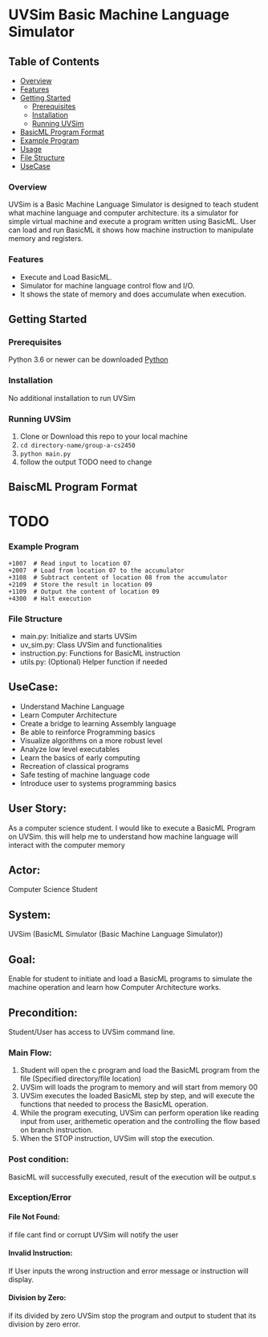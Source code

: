 # UVSim Basic Machine Language Simulator

## Table of Contents
- [Overview](#overview)
- [Features](#features)
- [Getting Started](#getting-started)
  - [Prerequisites](#prerequisites)
  - [Installation](#installation)
  - [Running UVSim](#running-uvsim)
- [BasicML Program Format](#basicml-program-format)
- [Example Program](#example-program)
- [Usage](#usage)
- [File Structure](#file-structure)
- [UseCase](#usecase)



### Overview

UVSim is a Basic Machine Language Simulator is designed to teach student what machine language and computer architecture. its a simulator for simple virtual machine and execute a program written using BasicML. User can load and run BasicML it shows how machine instruction to manipulate memory and registers.

### Features

- Execute and Load BasicML.
- Simulator for machine language control flow and I/O.
- It shows the state of memory and does accumulate when execution.

## Getting Started

### Prerequisites

Python 3.6 or newer can be downloaded [Python](https://www.python.org/downloads/)

### Installation

No additional installation to run UVSim

### Running UVSim

1. Clone or Download this repo to your local machine
2. ``cd directory-name/group-a-cs2450``
3. ``python main.py``
4. follow the output TODO need to change

## BaiscML Program Format
# TODO

### Example Program
```
+1007  # Read input to location 07
+2007  # Load from location 07 to the accumulator
+3108  # Subtract content of location 08 from the accumulator
+2109  # Store the result in location 09
+1109  # Output the content of location 09
+4300  # Halt execution
```

### File Structure
- main.py: Initialize and starts UVSim
- uv_sim.py: Class UVSim and functionalities
- instruction.py: Functions for BasicML instruction
- utils.py: (Optional) Helper function if needed

## UseCase:
- Understand Machine Language
- Learn Computer Architecture
- Create a bridge to learning Assembly language
- Be able to reinforce Programming basics
- Visualize algorithms on a more robust level
- Analyze low level executables
- Learn the basics of early computing
- Recreation of classical programs
- Safe testing of machine language code 
- Introduce user to systems programming basics


## User Story:
As a computer science student. I would like to execute a BasicML Program on UVSim. this will help me to understand how machine language will interact with the computer memory

## Actor:
Computer Science Student

## System:
UVSim (BasicML Simulator (Basic Machine Language Simulator))

## Goal:
Enable for student to initiate and load a BasicML programs to simulate the machine operation and learn how Computer Architecture works.

## Precondition:
Student/User has access to UVSim command line.

### Main Flow:
1. Student will open the c program and load the BasicML program from the file (Specified directory/file location)
2. UVSim will loads the program to memory and will start from memory 00
3. UVSim executes the loaded BasicML step by step, and will execute the functions that needed to process the BasicML operation.
4. While the program executing, UVSim can perform operation like reading input from user, arithemetic operation and the controlling the flow based on branch instruction.
5. When the STOP instruction, UVSim will stop the execution.

### Post condition:
BasicML will successfully executed, result of the execution will be output.s

### Exception/Error
#### File Not Found:
if file cant find or corrupt UVSim will notify the user
#### Invalid Instruction:
If User inputs the wrong instruction and error message or instruction will display.
#### Division by Zero:
if its divided by zero UVSim stop the program and output to student that its division by zero error.

